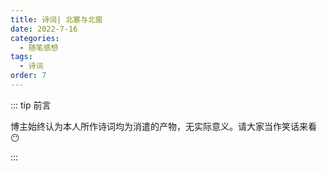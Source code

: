 ```yaml
---
title: 诗词| 北塞与北窗
date: 2022-7-16
categories: 
  - 随笔感想
tags: 
  - 诗词
order: 7
---
```


::: tip 前言

 博主始终认为本人所作诗词均为消遣的产物，无实际意义。请大家当作笑话来看😶

:::




<div class="custom-block-poem">
      <div >
      <poem t="《记北塞战事》" :p="['北塞持寒门，鸿鹄不过关','人欲金财迷，国为社稷贪','敌幡千蹄进，烽烟火连山','兵保家国危，将会来敌前','愤愤其战鼓，嘶嚎命索然','金枪银戟探，沙场血泪斑','人不堪忧乱，物难安家眠','故乡何曾在，尘间百姓难']"/>
      </div>
      <div>
      <poem t="《望北窗思君》" :p="['叶落窗，轩台妆','簪难束发，春颜往','哀泪叹鬓霜','君旗鸣曳千蹄踏','百举归人家','枝盼回聚夫驾马','相扶鹊桥涯','未负君，梦回眸','秋亦飘散，花亦落','仍待春风过','败木迎春桃花羡','思绿信书前','不知晓月在人间','夫君何话言',]"/>
      </div>
</div>



<style>
  .custom-block-poem {
    display: flex;
  }
  .custom-block-poem div {
    flex: 1;
  }
</style>
